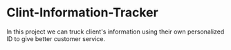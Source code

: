 # Clint-Information-Tracker
In this project we can truck client's information using their own personalized ID to give better customer service.
